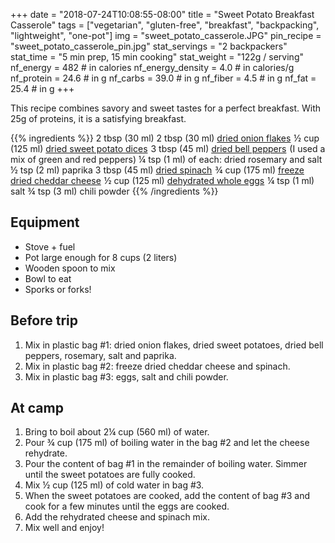 +++
date = "2018-07-24T10:08:55-08:00"
title = "Sweet Potato Breakfast Casserole"
tags = ["vegetarian", "gluten-free", "breakfast", "backpacking", "lightweight", "one-pot"]
img = "sweet_potato_casserole.JPG"
pin_recipe = "sweet_potato_casserole_pin.jpg"
stat_servings = "2 backpackers"
stat_time = "5 min prep, 15 min cooking"
stat_weight = "122g / serving"
nf_energy = 482 # in calories
nf_energy_density = 4.0 # in calories/g
nf_protein = 24.6 # in g
nf_carbs = 39.0 # in g
nf_fiber = 4.5 # in g
nf_fat = 25.4 # in g
+++

This recipe combines savory and sweet tastes for a perfect breakfast. With 25g of proteins, it is a satisfying breakfast. 

{{% ingredients %}}
2 tbsp (30 ml) 2 tbsp (30 ml) <a target="_blank" href="https://www.amazon.com/gp/product/B001VNGMW0/ref=as_li_tl?ie=UTF8&camp=1789&creative=9325&creativeASIN=B001VNGMW0&linkCode=as2&tag=gourmethiking-20&linkId=332519d0941ce0d0ae06eb472ad89ff2">dried onion flakes</a><img src="//ir-na.amazon-adsystem.com/e/ir?t=gourmethiking-20&l=am2&o=1&a=B001VNGMW0" width="1" height="1" border="0" alt="" style="border:none !important; margin:0px !important;" />
½ cup (125 ml) <a target="_blank" href="https://www.amazon.com/gp/product/B007C7QEUY/ref=as_li_tl?ie=UTF8&camp=1789&creative=9325&creativeASIN=B007C7QEUY&linkCode=as2&tag=gourmethiking-20&linkId=5f4b10f02e7e7b35c3f011183ccabe18">dried sweet potato dices</a><img src="//ir-na.amazon-adsystem.com/e/ir?t=gourmethiking-20&l=am2&o=1&a=B007C7QEUY" width="1" height="1" border="0" alt="" style="border:none !important; margin:0px !important;" />
3 tbsp (45 ml) <a target="_blank" href="https://www.amazon.com/gp/product/B007C7D2D6/ref=as_li_tl?ie=UTF8&camp=1789&creative=9325&creativeASIN=B007C7D2D6&linkCode=as2&tag=gourmethiking-20&linkId=9f4e3c3870f8f3672bafc88d846b7af2">dried bell peppers</a><img src="//ir-na.amazon-adsystem.com/e/ir?t=gourmethiking-20&l=am2&o=1&a=B007C7D2D6" width="1" height="1" border="0" alt="" style="border:none !important; margin:0px !important;" /> (I used a mix of green and red peppers)
¼ tsp (1 ml) of each: dried rosemary and salt
½ tsp (2 ml) paprika
3 tbsp (45 ml) <a target="_blank" href="https://www.amazon.com/gp/product/B007C7PPY0/ref=as_li_tl?ie=UTF8&camp=1789&creative=9325&creativeASIN=B007C7PPY0&linkCode=as2&tag=gourmethiking-20&linkId=c688f0b48387d2f3ec9f77638a97cccc">dried spinach</a><img src="//ir-na.amazon-adsystem.com/e/ir?t=gourmethiking-20&l=am2&o=1&a=B007C7PPY0" width="1" height="1" border="0" alt="" style="border:none !important; margin:0px !important;" />
¾ cup (175 ml) <a target="_blank" href="https://www.amazon.com/gp/product/B01MAUM8UW/ref=as_li_tl?ie=UTF8&camp=1789&creative=9325&creativeASIN=B01MAUM8UW&linkCode=as2&tag=gourmethiking-20&linkId=ebbd5433ad24efed10daaf6baa6b6056">freeze dried cheddar cheese</a><img src="//ir-na.amazon-adsystem.com/e/ir?t=gourmethiking-20&l=am2&o=1&a=B01MAUM8UW" width="1" height="1" border="0" alt="" style="border:none !important; margin:0px !important;" />
½ cup (125 ml) <a target="_blank" href="https://www.amazon.com/gp/product/B01G24Z06G/ref=as_li_tl?ie=UTF8&camp=1789&creative=9325&creativeASIN=B01G24Z06G&linkCode=as2&tag=gourmethiking-20&linkId=aebfb956080e1a1ff91385b93e66d8e5">dehydrated whole eggs</a><img src="//ir-na.amazon-adsystem.com/e/ir?t=gourmethiking-20&l=am2&o=1&a=B01G24Z06G" width="1" height="1" border="0" alt="" style="border:none !important; margin:0px !important;" />
¼ tsp (1 ml) salt
¾ tsp (3 ml) chili powder
{{% /ingredients %}}

## Equipment
- Stove + fuel
- Pot large enough for 8 cups (2 liters)
- Wooden spoon to mix
- Bowl to eat
- Sporks or forks!

## Before trip
1. Mix in plastic bag #1: dried onion flakes, dried sweet potatoes, dried bell peppers, rosemary, salt and paprika.
1. Mix in plastic bag #2: freeze dried cheddar cheese and spinach.
1. Mix in plastic bag #3: eggs, salt and chili powder.

 
## At camp
1. Bring to boil about 2¼ cup (560 ml) of water.
1. Pour ¾ cup (175 ml) of boiling water in the bag #2 and let the cheese rehydrate.
1. Pour the content of bag #1 in the remainder of boiling water. Simmer until the sweet potatoes are fully cooked.
1. Mix ½ cup (125 ml) of cold water in bag #3.
1. When the sweet potatoes are cooked, add the content of bag #3 and cook for a few minutes until the eggs are cooked. 
1. Add the rehydrated cheese and spinach mix. 
2. Mix well and enjoy!

